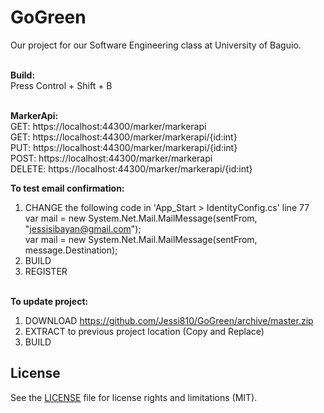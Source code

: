 # GoGreen
Our project for our Software Engineering class at University of Baguio.<br /><br />

<strong>Build:</strong><br />
Press Control + Shift + B<br /><br />

<strong>MarkerApi:</strong><br />
GET:	  https://localhost:44300/marker/markerapi<br />
GET:	  https://localhost:44300/marker/markerapi/{id:int}<br />
PUT:	  https://localhost:44300/marker/markerapi/{id:int}<br />
POST:	  https://localhost:44300/marker/markerapi<br />
DELETE:	https://localhost:44300/marker/markerapi/{id:int}<br />

<strong>To test email confirmation:</strong><br />
1. CHANGE the following code in 'App_Start > IdentityConfig.cs' line 77<br />
var mail = new System.Net.Mail.MailMessage(sentFrom, "jessisibayan@gmail.com");<br />
var mail = new System.Net.Mail.MailMessage(sentFrom, message.Destination);<br />
2. BUILD<br />
3. REGISTER<br /><br />

<strong>To update project:</strong><br />
1. DOWNLOAD https://github.com/Jessi810/GoGreen/archive/master.zip<br />
2. EXTRACT to previous project location (Copy and Replace)<br />
3. BUILD<br />

## License

See the [LICENSE](LICENSE.md) file for license rights and limitations (MIT).

